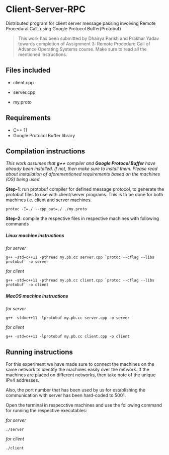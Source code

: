 # Client-Server-RPC
Distributed program for client server message passing involving Remote Procedural Call, using Google Protocol Buffer(Protobuf)

>  This work has been submitted by Dhairya Parikh and Prakhar Yadav towards completion of Assignment 3: Remote Procedure Call of Advance Operating Systems course.
>  Make sure to read all the mentioned instructions.

##  Files included

* client.cpp

* server.cpp

* my.proto

## Requirements
* C++ 11
* Google Protocol Buffer library
  

##  Compilation instructions

  

_This work assumes that **g++** compiler and **Google Protocol Buffer** have already been installed. If not, then make sure to install them. Please read about installation of aforementioned requirements based on the machines (OS) being used._

**Step-1**: run protobuf compiler for defined message protocol, to generate the protobuf files to use with client/server programs. This is to be done for both machines i.e. client and server machines.

  

    protoc -I=./ --cpp_out=./ ./my.proto

  

**Step-2**: compile the respective files in respective machines with following commands

  

#####  Linux machine instructions

*for server*

    g++ -std=c++11 -pthread my.pb.cc server.cpp `protoc --cflag --libs protobuf` -o server

  

*for client*

    g++ -std=c++11 -pthread my.pb.cc client.cpp `protoc --cflag --libs protobuf` -o client

  

#####  MacOS machine instructions

*for server*

    g++ -std=c++11 -lprotobuf my.pb.cc server.cpp -o server

  

*for client*

    g++ -std=c++11 -lprotobuf my.pb.cc client.cpp -o client

  

##  Running instructions
 

For this experiment we have made sure to connect the machines on the same network to identify the machines easily over the network. If the machines are placed on different networks, then take note of the unique IPv4 addresses.

Also, the port number that has been used by us for establishing the communication with server has been hard-coded to 5001.
  

Open the terminal in respecctive machines and use the following command for running the respective executables:

*for server*

    ./server

*for client*

    ./client
